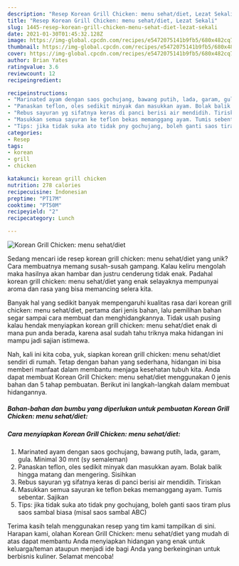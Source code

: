 ```yaml
---
description: "Resep Korean Grill Chicken: menu sehat/diet, Lezat Sekali"
title: "Resep Korean Grill Chicken: menu sehat/diet, Lezat Sekali"
slug: 1445-resep-korean-grill-chicken-menu-sehat-diet-lezat-sekali
date: 2021-01-30T01:45:32.128Z
image: https://img-global.cpcdn.com/recipes/e5472075141b9fb5/680x482cq70/korean-grill-chicken-menu-sehatdiet-foto-resep-utama.jpg
thumbnail: https://img-global.cpcdn.com/recipes/e5472075141b9fb5/680x482cq70/korean-grill-chicken-menu-sehatdiet-foto-resep-utama.jpg
cover: https://img-global.cpcdn.com/recipes/e5472075141b9fb5/680x482cq70/korean-grill-chicken-menu-sehatdiet-foto-resep-utama.jpg
author: Brian Yates
ratingvalue: 3.6
reviewcount: 12
recipeingredient:

recipeinstructions:
- "Marinated ayam dengan saos gochujang, bawang putih, lada, garam, gula. Minimal 30 mnt (sy semaleman)"
- "Panaskan teflon, oles sedikit minyak dan masukkan ayam. Bolak balik hingga matang dan mengering. Sisihkan"
- "Rebus sayuran yg sifatnya keras di panci berisi air mendidih. Tiriskan"
- "Masukkan semua sayuran ke teflon bekas memanggang ayam. Tumis sebentar. Sajikan"
- "Tips: jika tidak suka ato tidak pny gochujang, boleh ganti saos tiram plus saos sambal biasa (misal saos sambal ABC)"
categories:
- Resep
tags:
- korean
- grill
- chicken

katakunci: korean grill chicken 
nutrition: 278 calories
recipecuisine: Indonesian
preptime: "PT17M"
cooktime: "PT50M"
recipeyield: "2"
recipecategory: Lunch

---
```



![Korean Grill Chicken: menu sehat/diet](https://img-global.cpcdn.com/recipes/e5472075141b9fb5/680x482cq70/korean-grill-chicken-menu-sehatdiet-foto-resep-utama.jpg)

Sedang mencari ide resep korean grill chicken: menu sehat/diet yang unik? Cara membuatnya memang susah-susah gampang. Kalau keliru mengolah maka hasilnya akan hambar dan justru cenderung tidak enak. Padahal korean grill chicken: menu sehat/diet yang enak selayaknya mempunyai aroma dan rasa yang bisa memancing selera kita.



Banyak hal yang sedikit banyak mempengaruhi kualitas rasa dari korean grill chicken: menu sehat/diet, pertama dari jenis bahan, lalu pemilihan bahan segar sampai cara membuat dan menghidangkannya. Tidak usah pusing kalau hendak menyiapkan korean grill chicken: menu sehat/diet enak di mana pun anda berada, karena asal sudah tahu triknya maka hidangan ini mampu jadi sajian istimewa.


Nah, kali ini kita coba, yuk, siapkan korean grill chicken: menu sehat/diet sendiri di rumah. Tetap dengan bahan yang sederhana, hidangan ini bisa memberi manfaat dalam membantu menjaga kesehatan tubuh kita. Anda dapat membuat Korean Grill Chicken: menu sehat/diet menggunakan 0 jenis bahan dan 5 tahap pembuatan. Berikut ini langkah-langkah dalam membuat hidangannya.

<!--inarticleads1-->

##### Bahan-bahan dan bumbu yang diperlukan untuk pembuatan Korean Grill Chicken: menu sehat/diet:





<!--inarticleads2-->

##### Cara menyiapkan Korean Grill Chicken: menu sehat/diet:

1. Marinated ayam dengan saos gochujang, bawang putih, lada, garam, gula. Minimal 30 mnt (sy semaleman)
1. Panaskan teflon, oles sedikit minyak dan masukkan ayam. Bolak balik hingga matang dan mengering. Sisihkan
1. Rebus sayuran yg sifatnya keras di panci berisi air mendidih. Tiriskan
1. Masukkan semua sayuran ke teflon bekas memanggang ayam. Tumis sebentar. Sajikan
1. Tips: jika tidak suka ato tidak pny gochujang, boleh ganti saos tiram plus saos sambal biasa (misal saos sambal ABC)




Terima kasih telah menggunakan resep yang tim kami tampilkan di sini. Harapan kami, olahan Korean Grill Chicken: menu sehat/diet yang mudah di atas dapat membantu Anda menyiapkan hidangan yang enak untuk keluarga/teman ataupun menjadi ide bagi Anda yang berkeinginan untuk berbisnis kuliner. Selamat mencoba!
